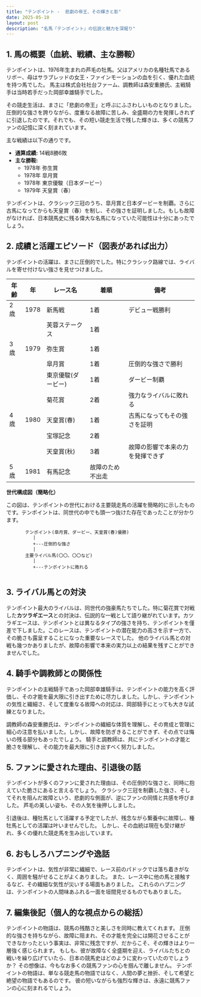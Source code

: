 ```yaml
---
title: "テンポイント -  悲劇の帝王、その輝きと影"
date: 2025-05-10
layout: post
description: "名馬『テンポイント』の伝説と魅力を深堀り"
---
```


## 1. 馬の概要（血統、戦績、主な勝鞍）

テンポイントは、1976年生まれの芦毛の牡馬。父はアメリカの名種牡馬であるリボー、母はサラブレッドの女王・ファインモーションの血を引く、優れた血統を持つ馬でした。  馬主は株式会社社台ファーム、調教師は森安重勝氏、主戦騎手は当時若手だった岡部幸雄騎手でした。

その競走生活は、まさに「悲劇の帝王」と呼ぶにふさわしいものとなりました。圧倒的な強さを誇りながら、度重なる故障に苦しみ、全盛期の力を発揮しきれずに引退したのです。それでも、その短い競走生活で残した輝きは、多くの競馬ファンの記憶に深く刻まれています。

主な戦績は以下の通りです。

* **通算成績:** 14戦8勝6敗
* **主な勝鞍:**
    * 1978年  弥生賞
    * 1978年  皐月賞
    * 1978年  東京優駿（日本ダービー）
    * 1979年  天皇賞（春）

テンポイントは、クラシック三冠のうち、皐月賞と日本ダービーを制覇。さらに古馬になってからも天皇賞（春）を制し、その強さを証明しました。もしも故障がなければ、日本競馬史に残る偉大な名馬になっていた可能性は十分にあったでしょう。


## 2. 成績と活躍エピソード（図表があれば出力）

テンポイントの活躍は、まさに圧倒的でした。特にクラシック路線では、ライバルを寄せ付けない強さを見せつけました。

| 年齢 | 年 | レース名          | 着順 | 備考                                      |
|-----|----|-----------------|-----|-------------------------------------------|
| 2歳  | 1978 | 新馬戦          | 1着 | デビュー戦勝利                           |
|      |    | 芙蓉ステークス     | 1着 |                                           |
| 3歳  | 1979 | 弥生賞          | 1着 |                                           |
|      |    | 皐月賞          | 1着 | 圧倒的な強さで勝利                       |
|      |    | 東京優駿(ダービー) | 1着 | ダービー制覇                             |
|      |    | 菊花賞          | 2着 | 強力なライバルに敗れる                    |
| 4歳  | 1980 | 天皇賞(春)      | 1着 | 古馬になってもその強さを証明              |
|      |    | 宝塚記念          | 2着 |                                           |
|      |    | 天皇賞(秋)      | 3着 | 故障の影響で本来の力を発揮できず          |
| 5歳  | 1981 | 有馬記念          | 故障のため不出走                       |


**世代構成図（簡略化）**

この図は、テンポイントの世代における主要競走馬の活躍を簡略的に示したものです。テンポイントは、同世代の中でも頭一つ抜けた存在であったことが分かります。

```
       テンポイント(皐月賞、ダービー、天皇賞(春)優勝)
          |
          +---圧倒的な強さ
          |
       主要ライバル馬(〇〇、〇〇など)
          |
          +---テンポイントに敗れる


```


## 3. ライバル馬との対決

テンポイント最大のライバルは、同世代の強豪馬たちでした。特に菊花賞で対戦した**カツラギエース**との対決は、伝説的な一戦として語り継がれています。カツラギエースは、テンポイントとは異なるタイプの強さを持ち、テンポイントを僅差で下しました。このレースは、テンポイントの潜在能力の高さを示す一方で、その脆さも露呈することになった重要なレースでした。  他のライバル馬との対戦も幾つかありましたが、故障の影響で本来の実力以上の結果を残すことができませんでした。


## 4. 騎手や調教師との関係性

テンポイントの主戦騎手であった岡部幸雄騎手は、テンポイントの能力を高く評価し、その才能を最大限に引き出すために尽力しました。しかし、テンポイントの気性と繊細さ、そして度重なる故障への対応は、岡部騎手にとっても大きな試練となりました。

調教師の森安重勝氏は、テンポイントの繊細な体質を理解し、その育成と管理に細心の注意を払いました。しかし、故障を防ぎきることができず、その点では悔いの残る部分もあったでしょう。  騎手と調教師は、共にテンポイントの才能と脆さを理解し、その能力を最大限に引き出すべく努力しました。


## 5. ファンに愛された理由、引退後の話

テンポイントが多くのファンに愛された理由は、その圧倒的な強さと、同時に抱えていた脆さにあると言えるでしょう。  クラシック三冠を制覇した強さ、そしてそれを阻んだ故障という、悲劇的な側面が、逆にファンの同情と共感を呼びました。  芦毛の美しい姿も、その人気を後押ししました。

引退後は、種牡馬として活躍する予定でしたが、残念ながら繋養中に故障し、種牡馬としての活躍は叶いませんでした。  しかし、その血統は現在も受け継がれ、多くの優れた競走馬を生み出しています。


## 6. おもしろハプニングや逸話

テンポイントは、気性が非常に繊細で、レース前のパドックでは落ち着きがなく、周囲を騒がせることがよくありました。  また、レース中に他の馬と接触するなど、その繊細な気性が災いする場面もありました。  これらのハプニングは、テンポイントの人間味あふれる一面を垣間見せるものでもありました。


## 7. 編集後記（個人的な視点からの総括）

テンポイントの物語は、競馬の残酷さと美しさを同時に教えてくれます。  圧倒的な強さを持ちながら、故障に阻まれ、その才能を完全には開花させることができなかったという事実は、非常に残念ですが、だからこそ、その輝きはより一層強く感じられます。  もしも、彼が故障なく全盛期を迎え、ライバルたちとの戦いを繰り広げていたら、日本の競馬史はどのように変わっていたのでしょうか？  その想像は、今もなお多くの競馬ファンの心を掴んで離しません。  テンポイントの物語は、単なる競走馬の物語ではなく、人間の夢と挫折、そして希望と絶望の物語でもあるのです。  彼の短いながらも強烈な輝きは、永遠に競馬ファンの心に刻まれるでしょう。
